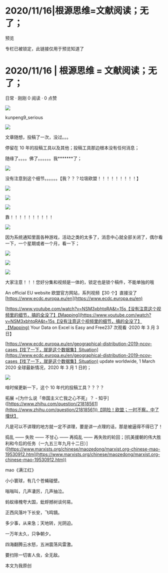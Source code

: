 # 2020/11/16|根源思维=文献阅读；无了；
   预览 

专栏已被锁定，此链接仅用于预览知道了

# 2020/11/16 | 根源思维 = 文献阅读；无了；

日常 · 刚刚 0 阅读 · 0 点赞

![](https://i1.hdslb.com/bfs/face/694fd91336ee7fbfe3c26040c13526a78266a85b.jpg)

kunpeng9_serious

![](https://i0.hdslb.com/bfs/article/cd04e1f32145138d15b5aa552f7a022c6acdf60d.png@1320w_770h.webp)

文章随想，投稿了一次，没过。。。

停留在 10 年的投稿工具以及其他；投稿工具那边根本没有任何消息；  

随缘了。。。。佛了。。。。。。我\*\*\*\*\*\*\*了；

![](https://i0.hdslb.com/bfs/article/84b9dbf02bd5d38690b7ae5f4ed76a1b0c36a320.png@1320w_870h.webp)

没有注意到这个细节。。。。。。【我？？？垃圾欧盟！！！！！！！！！】

![](https://i0.hdslb.com/bfs/article/da988d982ef0a86cedaa1c046092141beaaae31d.png@1320w_1286h.webp)

![](https://i0.hdslb.com/bfs/article/bedbf5c07d42a26967b77bcd75864b0156e1b74f.png@1320w_1234h.webp)

![](https://i0.hdslb.com/bfs/article/e4874299494c11079f1f780b33bbe23a16061d2f.png@1320w_1018h.webp)

靠！！！！！！！！！！  

![](https://i0.hdslb.com/bfs/article/1cd502c783c5e77ef36cc130394a11e8432cc183.png@1320w_1060h.webp)

因为系统通知里面各种游戏，活动之类的太多了，消息中心就全部关闭了，偶尔看一下，一个星期或者一个月，看一下；

![](https://i0.hdslb.com/bfs/article/0735f5a96c4de6fe3e45ef0c879796997bac6fc0.png@1320w_820h.webp)

![](https://i0.hdslb.com/bfs/article/ac897623c3c12ccfd42fb9fac381f4692cdb1c9a.png@1320w_1260h.webp)

![](https://i0.hdslb.com/bfs/article/6833ed7d0e1081a3847e3460c5979f5370ec91f0.png@1320w_712h.webp)

大家注意！！！您好分集和视频是一体的，锁定也是锁个稿件，不能单独的哦

An official EU website 欧盟官方网站，系列视频【30 个】直接没了[https://www.ecdc.europa.eu/en](https://www.ecdc.europa.eu/en)

[https://www.youtube.com/watch?v=NSM3xbhtqRA&t=15s【没有注意这个视频里的细节，搞的全没了】【Mapping](https://www.youtube.com/watch?v=NSM3xbhtqRA&t=15s【没有注意这个视频里的细节，搞的全没了】【Mapping) Your Data on Excel is Easy and Free237 次观看 ·2020 年 3 月 3 日】

[https://www.ecdc.europa.eu/en/geographical-distribution-2019-ncov-cases【找了一下，就是这个数据集】Situation](https://www.ecdc.europa.eu/en/geographical-distribution-2019-ncov-cases【找了一下，就是这个数据集】Situation) update worldwide, 1 March 2020 全球最新情况，2020 年 3 月 1 日的；

![](https://i0.hdslb.com/bfs/article/d0d58906bcca1457bcc3742ea9bea49f9ec7d2e6.png@1320w_1232h.webp)

啥时候更新一下，这个 10 年代的投稿工具？？？？

拓展 =\[为什么说「帝国主义亡我之心不死」？ - 知乎]([https://www.zhihu.com/question/21818561](https://www.zhihu.com/question/21818561))【阴险！欧盟；一时不察，中了埋伏】

凡是可以不讲理的地方就一定不讲理，要是讲一点理的话，那是被逼得不得已了！

捣乱 —— 失败 —— 不甘心 —— 再捣乱 —— 再失败的轮回；\[抗美援朝的伟大胜利和今后的任务（一九五三年九月十二日）]([https://www.marxists.org/chinese/maozedong/marxist.org-chinese-mao-19530912.htm](https://www.marxists.org/chinese/maozedong/marxist.org-chinese-mao-19530912.htm))

mao《满江红》

小小寰球，有几个苍蝇碰壁。

嗡嗡叫，几声凄厉，几声抽泣。

蚂蚁缘槐夸大国，蚍蜉撼树谈何易。

正西风落叶下长安，飞鸣镝。

多少事，从来急；天地转，光阴迫。

一万年太久，只争朝夕。

四海翻腾云水怒，五洲震荡风雷激。

要扫除一切害人虫，全无敌。

本文为我原创
